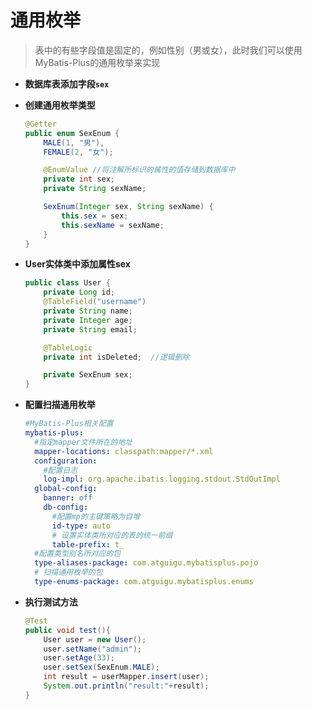 # 通用枚举

> 表中的有些字段值是固定的，例如性别（男或女），此时我们可以使用MyBatis-Plus的通用枚举来实现

- **数据库表添加字段`sex`**

  

- **创建通用枚举类型**

  ```java
  @Getter
  public enum SexEnum {
      MALE(1, "男"),
      FEMALE(2, "女");
  
      @EnumValue //将注解所标识的属性的值存储到数据库中
      private int sex;
      private String sexName;
  
      SexEnum(Integer sex, String sexName) {
          this.sex = sex;
          this.sexName = sexName;
      }
  }
  ```

- **User实体类中添加属性sex**

  ```java
  public class User {
      private Long id;
      @TableField("username")
      private String name;
      private Integer age;
      private String email;
  
      @TableLogic
      private int isDeleted;  //逻辑删除
  
      private SexEnum sex;
  }
  ```

- **配置扫描通用枚举**

  ```yml
  #MyBatis-Plus相关配置
  mybatis-plus:
    #指定mapper文件所在的地址
    mapper-locations: classpath:mapper/*.xml
    configuration:
      #配置日志
      log-impl: org.apache.ibatis.logging.stdout.StdOutImpl
    global-config:
      banner: off
      db-config:
        #配置mp的主键策略为自增
        id-type: auto
        # 设置实体类所对应的表的统一前缀
        table-prefix: t_
    #配置类型别名所对应的包
    type-aliases-package: com.atguigu.mybatisplus.pojo
    # 扫描通用枚举的包
    type-enums-package: com.atguigu.mybatisplus.enums
  ```

- **执行测试方法**

  ```java
  @Test
  public void test(){
      User user = new User();
      user.setName("admin");
      user.setAge(33);
      user.setSex(SexEnum.MALE);
      int result = userMapper.insert(user);
      System.out.println("result:"+result);
  }
  ```

  